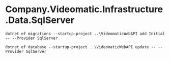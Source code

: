 # Company.Videomatic.Infrastructure.Data.SqlServer

```
dotnet ef migrations --startup-project ..\VideomaticWebAPI add Initial -- --Provider SqlServer
```

```
dotnet ef database --startup-project ..\VideomaticWebAPI update -- --Provider SqlServer
```